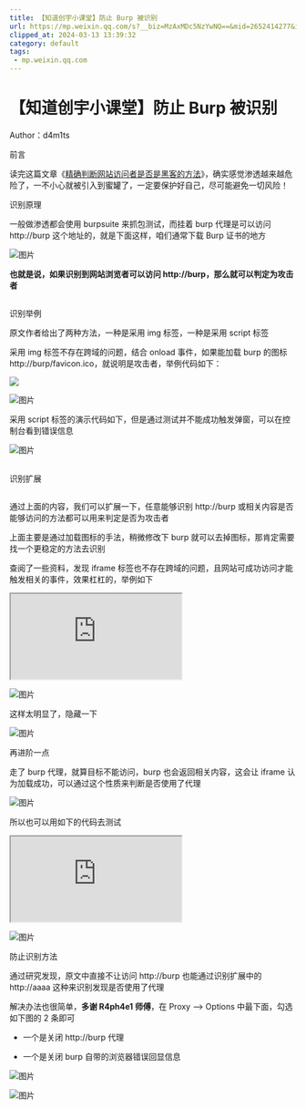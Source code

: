 ```yaml
---
title: 【知道创宇小课堂】防止 Burp 被识别
url: https://mp.weixin.qq.com/s?__biz=MzAxMDc5NzYwNQ==&mid=2652414277&idx=1&sn=1290fb7354bd80ffa2a8599f89afdc87&chksm=80a6d60fb7d15f1937b94e71c913bc8a0a0bcbead16e57025d699564955f81505818280d8dca&mpshare=1&scene=1&srcid=03139HeUXHuTB2Cg4lQPnH4e&sharer_shareinfo=be411e147c02b0a27d948c33db7b6859&sharer_shareinfo_first=be411e147c02b0a27d948c33db7b6859#rd
clipped_at: 2024-03-13 13:39:32
category: default
tags: 
 - mp.weixin.qq.com
---
```



# 【知道创宇小课堂】防止 Burp 被识别

Author：d4m1ts

  

  

  

前言

  

读完这篇文章《[精确判断网站访问者是否是黑客的方法](https://mp.weixin.qq.com/s?__biz=Mzg4OTExMjE2Mw==&mid=2247483923&idx=1&sn=01f1f8f3e3a1a601d24d783843b2f4c4&scene=21#wechat_redirect)》，确实感觉渗透越来越危险了，一不小心就被引入到蜜罐了，一定要保护好自己，尽可能避免一切风险！

  

  

  

  

识别原理

  

一般做渗透都会使用 burpsuite 来抓包测试，而挂着 burp 代理是可以访问 http://burp 这个地址的，就是下面这样，咱们通常下载 Burp 证书的地方

  

![图片](assets/1710308372-dc37e0a57ba78dfc7cf08107029be2a9.png)

  

**也就是说，如果识别到网站浏览者可以访问 http://burp，那么就可以判定为攻击者**

##   

  

  

  

识别举例

  

原文作者给出了两种方法，一种是采用 img 标签，一种是采用 script 标签

  

采用 img 标签不存在跨域的问题，结合 onload 事件，如果能加载 burp 的图标 http://burp/favicon.ico，就说明是攻击者，举例代码如下：

<img src="http://burp/favicon.ico" onload="alert('hacker')" >  

  

![图片](assets/1710308372-82703eaa3e266f20cac16f6d173eb6e0.png)

  

采用 script 标签的演示代码如下，但是通过测试并不能成功触发弹窗，可以在控制台看到错误信息

  

<script src="http://burp/xxx.js" onload="alert('hacker')"></script>  

  

![图片](assets/1710308372-a32a2ac89948a68b6a119a31ce9b8745.png)

##   

  

  

识别扩展

  

##   

通过上面的内容，我们可以扩展一下，任意能够识别 http://burp 或相关内容是否能够访问的方法都可以用来判定是否为攻击者

  

上面主要是通过加载图标的手法，稍微修改下 burp 就可以去掉图标，那肯定需要找一个更稳定的方法去识别

  

查阅了一些资料，发现 iframe 标签也不存在跨域的问题，且网站可成功访问才能触发相关的事件，效果杠杠的，举例如下

<iframe src="http://burp/" onload="alert('hacker')"></iframe>  
  

  

![图片](assets/1710308372-807eec3aa51231de27b9712d8f42db31.png)

  

这样太明显了，隐藏一下

<iframe src="http://burp/" onload="alert('hacker')" style="display: none;"></iframe>  

  

![图片](assets/1710308372-561a76c578acca5dc37da724bbeed0cd.png)

  

再进阶一点

  

走了 burp 代理，就算目标不能访问，burp 也会返回相关内容，这会让 iframe 认为加载成功，可以通过这个性质来判断是否使用了代理

  

![图片](assets/1710308372-019a9bd3791562331faaf226732edadb.png)

  

所以也可以用如下的代码去测试

<iframe src="http://aaaaa/" onload="alert('hacker')"></iframe>  

  

![图片](assets/1710308372-f842e1a7c2f29e42fc567eb44724af94.png)

  

  

  

防止识别方法

  

通过研究发现，原文中直接不让访问 http://burp 也能通过识别扩展中的 http://aaaa 这种来识别发现是否使用了代理

  

解决办法也很简单，**多谢 R4ph4e1 师傅**，在 Proxy --> Options 中最下面，勾选如下图的 2 条即可

-   一个是关闭 http://burp 代理
    
-   一个是关闭 burp 自带的浏览器错误回显信息
    
      
    

![图片](assets/1710308372-834a5c283259fbd71c8afe7ddff5135d.png)

  

![图片](assets/1710308372-e5f7bd30ba98b8faf20774f84df9fce8.jpg "金属质感分割线")
